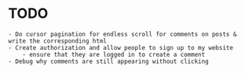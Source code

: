# TODO
	- Do cursor pagination for endless scroll for comments on posts & write the corresponding html
	- Create authorization and allow people to sign up to my website
		- ensure that they are logged in to create a comment
	- Debug why comments are still appearing without clicking